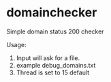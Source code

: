 # domainchecker
Simple domain status 200 checker

Usage: 
1. Input will ask for a file. 
2. example debug_domains.txt
3. Thread is set to 15 default
